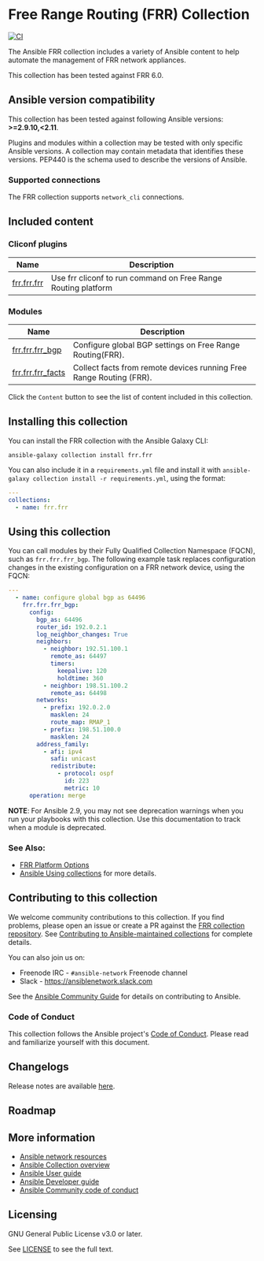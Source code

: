 

# Free Range Routing (FRR) Collection
[![CI](https://zuul-ci.org/gated.svg)](https://dashboard.zuul.ansible.com/t/ansible/project/github.com/ansible-collections/frr.frr) <!--[![Codecov](https://img.shields.io/codecov/c/github/ansible-collections/vyos)](https://codecov.io/gh/ansible-collections/frr.frr)-->

The Ansible FRR collection includes a variety of Ansible content to help automate the management of FRR network appliances.

This collection has been tested against FRR 6.0.

<!--start requires_ansible-->
## Ansible version compatibility

This collection has been tested against following Ansible versions: **>=2.9.10,<2.11**.

Plugins and modules within a collection may be tested with only specific Ansible versions.
A collection may contain metadata that identifies these versions.
PEP440 is the schema used to describe the versions of Ansible.
<!--end requires_ansible-->

### Supported connections
The FRR collection supports ``network_cli`` connections.

## Included content
<!--start collection content-->
### Cliconf plugins
Name | Description
--- | ---
[frr.frr.frr](https://github.com/ansible-collections/frr.frr/blob/main/docs/frr.frr.frr_cliconf.rst)|Use frr cliconf to run command on Free Range Routing platform

### Modules
Name | Description
--- | ---
[frr.frr.frr_bgp](https://github.com/ansible-collections/frr.frr/blob/main/docs/frr.frr.frr_bgp_module.rst)|Configure global BGP settings on Free Range Routing(FRR).
[frr.frr.frr_facts](https://github.com/ansible-collections/frr.frr/blob/main/docs/frr.frr.frr_facts_module.rst)|Collect facts from remote devices running Free Range Routing (FRR).

<!--end collection content-->

Click the ``Content`` button to see the list of content included in this collection.

## Installing this collection

You can install the FRR collection with the Ansible Galaxy CLI:

    ansible-galaxy collection install frr.frr

You can also include it in a `requirements.yml` file and install it with `ansible-galaxy collection install -r requirements.yml`, using the format:

```yaml
---
collections:
  - name: frr.frr
```
## Using this collection

You can call modules by their Fully Qualified Collection Namespace (FQCN), such as `frr.frr.frr_bgp`.
The following example task replaces configuration changes in the existing configuration on a FRR network device, using the FQCN:

```yaml
---
  - name: configure global bgp as 64496
    frr.frr.frr_bgp:
      config:
        bgp_as: 64496
        router_id: 192.0.2.1
        log_neighbor_changes: True
        neighbors:
          - neighbor: 192.51.100.1
            remote_as: 64497
            timers:
              keepalive: 120
              holdtime: 360
          - neighbor: 198.51.100.2
            remote_as: 64498
        networks:
          - prefix: 192.0.2.0
            masklen: 24
            route_map: RMAP_1
          - prefix: 198.51.100.0
            masklen: 24
        address_family:
          - afi: ipv4
            safi: unicast
            redistribute:
              - protocol: ospf
                id: 223
                metric: 10
      operation: merge
```

**NOTE**: For Ansible 2.9, you may not see deprecation warnings when you run your playbooks with this collection. Use this documentation to track when a module is deprecated.


### See Also:

* [FRR Platform Options](https://docs.ansible.com/ansible/latest/network/user_guide/platform_frr.html)
* [Ansible Using collections](https://docs.ansible.com/ansible/latest/user_guide/collections_using.html) for more details.

## Contributing to this collection

We welcome community contributions to this collection. If you find problems, please open an issue or create a PR against the [FRR collection repository](https://github.com/ansible-collections/frr.frr). See [Contributing to Ansible-maintained collections](https://docs.ansible.com/ansible/devel/community/contributing_maintained_collections.html#contributing-maintained-collections) for complete details.

You can also join us on:

- Freenode IRC - ``#ansible-network`` Freenode channel
- Slack - https://ansiblenetwork.slack.com

See the [Ansible Community Guide](https://docs.ansible.com/ansible/latest/community/index.html) for details on contributing to Ansible.

### Code of Conduct
This collection follows the Ansible project's
[Code of Conduct](https://docs.ansible.com/ansible/devel/community/code_of_conduct.html).
Please read and familiarize yourself with this document.


## Changelogs

Release notes are available [here](https://github.com/ansible-collections/frr.frr/blob/main/changelogs/CHANGELOG.rst).

## Roadmap

<!-- Optional. Include the roadmap for this collection, and the proposed release/versioning strategy so users can anticipate the upgrade/update cycle. -->

## More information

- [Ansible network resources](https://docs.ansible.com/ansible/latest/network/getting_started/network_resources.html)
- [Ansible Collection overview](https://github.com/ansible-collections/overview)
- [Ansible User guide](https://docs.ansible.com/ansible/latest/user_guide/index.html)
- [Ansible Developer guide](https://docs.ansible.com/ansible/latest/dev_guide/index.html)
- [Ansible Community code of conduct](https://docs.ansible.com/ansible/latest/community/code_of_conduct.html)

## Licensing

GNU General Public License v3.0 or later.

See [LICENSE](https://www.gnu.org/licenses/gpl-3.0.txt) to see the full text.
